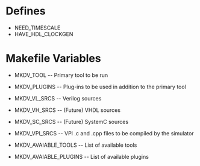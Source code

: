

# Defines

- NEED_TIMESCALE
- HAVE_HDL_CLOCKGEN

# Makefile Variables

- MKDV_TOOL     -- Primary tool to be run
- MKDV_PLUGINS  -- Plug-ins to be used in addition to the primary tool
- MKDV_VL_SRCS  -- Verilog sources
- MKDV_VH_SRCS  -- (Future) VHDL sources
- MKDV_SC_SRCS  -- (Future) SystemC sources
- MKDV_VPI_SRCS -- VPI .c and .cpp files to be compiled by the simulator

- MKDV_AVAIABLE_TOOLS   -- List of available tools 
- MKDV_AVAIABLE_PLUGINS -- List of available plugins